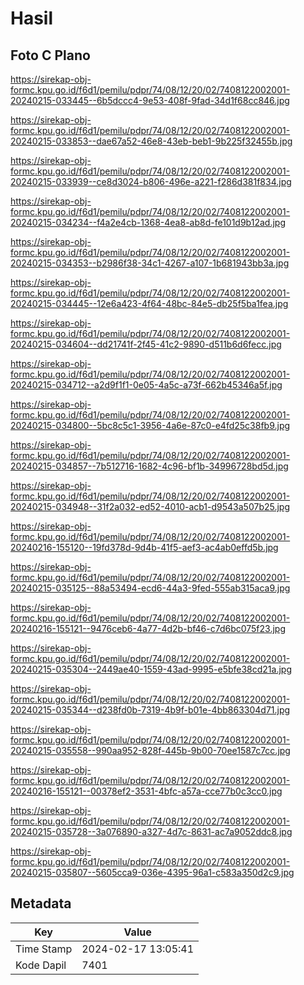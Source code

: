 # Hasil

## Foto C Plano

https://sirekap-obj-formc.kpu.go.id/f6d1/pemilu/pdpr/74/08/12/20/02/7408122002001-20240215-033445--6b5dccc4-9e53-408f-9fad-34d1f68cc846.jpg

https://sirekap-obj-formc.kpu.go.id/f6d1/pemilu/pdpr/74/08/12/20/02/7408122002001-20240215-033853--dae67a52-46e8-43eb-beb1-9b225f32455b.jpg

https://sirekap-obj-formc.kpu.go.id/f6d1/pemilu/pdpr/74/08/12/20/02/7408122002001-20240215-033939--ce8d3024-b806-496e-a221-f286d381f834.jpg

https://sirekap-obj-formc.kpu.go.id/f6d1/pemilu/pdpr/74/08/12/20/02/7408122002001-20240215-034234--f4a2e4cb-1368-4ea8-ab8d-fe101d9b12ad.jpg

https://sirekap-obj-formc.kpu.go.id/f6d1/pemilu/pdpr/74/08/12/20/02/7408122002001-20240215-034353--b2986f38-34c1-4267-a107-1b681943bb3a.jpg

https://sirekap-obj-formc.kpu.go.id/f6d1/pemilu/pdpr/74/08/12/20/02/7408122002001-20240215-034445--12e6a423-4f64-48bc-84e5-db25f5ba1fea.jpg

https://sirekap-obj-formc.kpu.go.id/f6d1/pemilu/pdpr/74/08/12/20/02/7408122002001-20240215-034604--dd21741f-2f45-41c2-9890-d511b6d6fecc.jpg

https://sirekap-obj-formc.kpu.go.id/f6d1/pemilu/pdpr/74/08/12/20/02/7408122002001-20240215-034712--a2d9f1f1-0e05-4a5c-a73f-662b45346a5f.jpg

https://sirekap-obj-formc.kpu.go.id/f6d1/pemilu/pdpr/74/08/12/20/02/7408122002001-20240215-034800--5bc8c5c1-3956-4a6e-87c0-e4fd25c38fb9.jpg

https://sirekap-obj-formc.kpu.go.id/f6d1/pemilu/pdpr/74/08/12/20/02/7408122002001-20240215-034857--7b512716-1682-4c96-bf1b-34996728bd5d.jpg

https://sirekap-obj-formc.kpu.go.id/f6d1/pemilu/pdpr/74/08/12/20/02/7408122002001-20240215-034948--31f2a032-ed52-4010-acb1-d9543a507b25.jpg

https://sirekap-obj-formc.kpu.go.id/f6d1/pemilu/pdpr/74/08/12/20/02/7408122002001-20240216-155120--19fd378d-9d4b-41f5-aef3-ac4ab0effd5b.jpg

https://sirekap-obj-formc.kpu.go.id/f6d1/pemilu/pdpr/74/08/12/20/02/7408122002001-20240215-035125--88a53494-ecd6-44a3-9fed-555ab315aca9.jpg

https://sirekap-obj-formc.kpu.go.id/f6d1/pemilu/pdpr/74/08/12/20/02/7408122002001-20240216-155121--9476ceb6-4a77-4d2b-bf46-c7d6bc075f23.jpg

https://sirekap-obj-formc.kpu.go.id/f6d1/pemilu/pdpr/74/08/12/20/02/7408122002001-20240215-035304--2449ae40-1559-43ad-9995-e5bfe38cd21a.jpg

https://sirekap-obj-formc.kpu.go.id/f6d1/pemilu/pdpr/74/08/12/20/02/7408122002001-20240215-035344--d238fd0b-7319-4b9f-b01e-4bb863304d71.jpg

https://sirekap-obj-formc.kpu.go.id/f6d1/pemilu/pdpr/74/08/12/20/02/7408122002001-20240215-035558--990aa952-828f-445b-9b00-70ee1587c7cc.jpg

https://sirekap-obj-formc.kpu.go.id/f6d1/pemilu/pdpr/74/08/12/20/02/7408122002001-20240216-155121--00378ef2-3531-4bfc-a57a-cce77b0c3cc0.jpg

https://sirekap-obj-formc.kpu.go.id/f6d1/pemilu/pdpr/74/08/12/20/02/7408122002001-20240215-035728--3a076890-a327-4d7c-8631-ac7a9052ddc8.jpg

https://sirekap-obj-formc.kpu.go.id/f6d1/pemilu/pdpr/74/08/12/20/02/7408122002001-20240215-035807--5605cca9-036e-4395-96a1-c583a350d2c9.jpg


## Metadata

| Key        | Value               |
| ---------- | ------------------- |
| Time Stamp | 2024-02-17 13:05:41 |
| Kode Dapil | 7401                |



